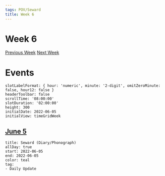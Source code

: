 ```yaml
---
tags: POV/Seward
title: Week 6
---
```

# Week 6
[Previous Week](2022-W23.md)
[Next Week](2022-W25.md)

# Events
```itinerary
slotLabelFormat: { hour: 'numeric', minute: '2-digit', omitZeroMinute: false, hour12: false }
headerToolbar: false
scrollTime: '08:00:00'
slotDuration: '02:00:00'
height: 300
initialDate: 2022-06-05
initialView: timeGridWeek
```

##  [June 5](2022-06-05.md)

```itinerary-event
title: Seward (Diary/Phonograph)
allDay: true
start: 2022-06-05
end: 2022-06-05
color: teal
tag:
- Daily Update
```


